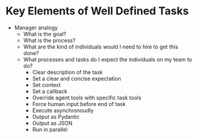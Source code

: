 # Key Elements of Well Defined Tasks

- Manager analogy
	- What is the goal?
	- What is the process?
	- What are the kind of individuals would I need to hire to get this done?
	- What processes and tasks do I expect the individuals on my team to do?
		- Clear description of the task
		- Set a clear and concise expectation
		- Set context
		- Set a callback
		- Override agent tools with specific task tools
		- Force human input before end of task
		- Execute asynchronoudly
		- Output as Pydantic
		- Output as JSON
		- Run in parallel